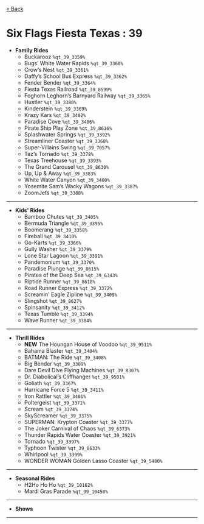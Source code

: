 <a href="../parks_available.md">&laquo; Back</a>
# Six Flags Fiesta Texas : 39
 - **Family Rides** 
   - Buckarooz `%qt_39_3359%`
   - Bugs’ White Water Rapids `%qt_39_3360%`
   - Crow’s Nest `%qt_39_3361%`
   - Daffy’s School Bus Express `%qt_39_3362%`
   - Fender Bender `%qt_39_3364%`
   - Fiesta Texas Railroad `%qt_39_8599%`
   - Foghorn Leghorn’s Barnyard Railway `%qt_39_3365%`
   - Hustler `%qt_39_3380%`
   - Kinderstein `%qt_39_3369%`
   - Krazy Kars `%qt_39_3402%`
   - Paradise Cove `%qt_39_3406%`
   - Pirate Ship Play Zone `%qt_39_8616%`
   - Splashwater Springs `%qt_39_3392%`
   - Streamliner Coaster `%qt_39_3368%`
   - Super-Villains Swing `%qt_39_7057%`
   - Taz’s Tornado `%qt_39_3378%`
   - Texas Treehouse `%qt_39_3393%`
   - The Grand Carousel `%qt_39_8630%`
   - Up, Up & Away `%qt_39_3383%`
   - White Water Canyon `%qt_39_3400%`
   - Yosemite Sam’s Wacky Wagons `%qt_39_3387%`
   - ZoomJets `%qt_39_3388%`
---
 - **Kids' Rides** 
   - Bamboo Chutes `%qt_39_3405%`
   - Bermuda Triangle `%qt_39_3395%`
   - Boomerang `%qt_39_3358%`
   - Fireball `%qt_39_3410%`
   - Go-Karts `%qt_39_3366%`
   - Gully Washer `%qt_39_3379%`
   - Lone Star Lagoon `%qt_39_3391%`
   - Pandemonium `%qt_39_3370%`
   - Paradise Plunge `%qt_39_8615%`
   - Pirates of the Deep Sea  `%qt_39_6343%`
   - Riptide Runner `%qt_39_8618%`
   - Road Runner Express `%qt_39_3372%`
   - Screamin' Eagle Zipline `%qt_39_3409%`
   - Slingshot `%qt_39_8627%`
   - Spinsanity `%qt_39_3412%`
   - Texas Tumble `%qt_39_3394%`
   - Wave Runner `%qt_39_3384%`
---
 - **Thrill Rides** 
   - **NEW** The Houngan House of Voodoo `%qt_39_9511%`
   - Bahama Blaster `%qt_39_3404%`
   - BATMAN: The Ride `%qt_39_3408%`
   - Big Bender `%qt_39_3389%`
   - Dare Devil Dive Flying Machines `%qt_39_8307%`
   - Dr. Diabolical’s Cliffhanger `%qt_39_9501%`
   - Goliath `%qt_39_3367%`
   - Hurricane Force 5 `%qt_39_3411%`
   - Iron Rattler `%qt_39_3401%`
   - Poltergeist `%qt_39_3371%`
   - Scream `%qt_39_3374%`
   - SkyScreamer `%qt_39_3375%`
   - SUPERMAN: Krypton Coaster `%qt_39_3377%`
   - The Joker Carnival of Chaos `%qt_39_6373%`
   - Thunder Rapids Water Coaster `%qt_39_3921%`
   - Tornado `%qt_39_3397%`
   - Typhoon Twister `%qt_39_8633%`
   - Whirlpool `%qt_39_3399%`
   - WONDER WOMAN Golden Lasso Coaster `%qt_39_5480%`
---
 - **Seasonal Rides** 
   - H2Ho Ho Ho `%qt_39_10162%`
   - Mardi Gras Parade `%qt_39_10450%`
---
 - **Shows** 
---